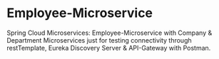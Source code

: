 # Employee-Microservice
Spring Cloud Microservices: Employee-Microservice with Company &amp; Department Microservices just for testing connectivity through restTemplate, Eureka Discovery Server &amp; API-Gateway with Postman.
